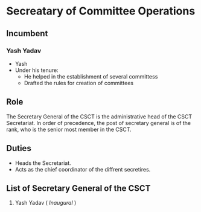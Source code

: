 # Secreatary of Committee Operations 

## Incumbent

### Yash Yadav
* Yash 
* Under his tenure:
    * He helped in the establishment of several committess
    * Drafted the rules for creation of committees
## Role 
The Secretary General of the CSCT is the administrative head of the CSCT Secretariat. In order of precedence, the post of secretary general is of the rank, who is the senior most member in the CSCT.

## Duties
* Heads the Secretariat.
* Acts as the chief coordinator of the diffrent secretires.

## List of Secretary General of the CSCT
1. Yash Yadav ( *Inaugural* )